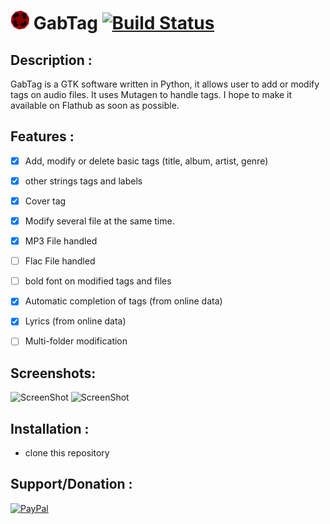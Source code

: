 # <img width="30" src="data/icons/hicolor/scalable/apps/com.github.lachhebo.Gabtag.svg"/> GabTag [![Build Status](https://travis-ci.com/lachhebo/GabTag.svg?branch=master)](https://travis-ci.com/lachhebo/GabTag) 


## Description :

GabTag is a GTK software written in Python, it allows user to add or modify tags on audio files.
It uses Mutagen to handle tags. I hope to make it available on Flathub as soon as possible.

## Features :

- [x] Add, modify or delete basic tags (title, album, artist, genre)
- [x] other strings tags and labels
- [x] Cover tag
- [x] Modify several file at the same time.
- [x] MP3  File handled
- [ ] Flac File handled
- [ ] bold font on modified tags and files
- [x] Automatic completion of tags (from online data)
- [x] Lyrics (from online data)
- [ ] Multi-folder modification


## Screenshots:

![ScreenShot](https://raw.githubusercontent.com/lachhebo/GabTag/screenshots/Gabtag-V1_2-1.png)
![ScreenShot](https://raw.githubusercontent.com/lachhebo/GabTag/screenshots/Gabtag-V1_2-2.png)

## Installation :

- clone this repository

## Support/Donation :

[<img height="30" src="https://raw.githubusercontent.com/lachhebo/GabTag/screenshots/donate.png" alt="PayPal"/>](https://www.paypal.me/lachhebo)
